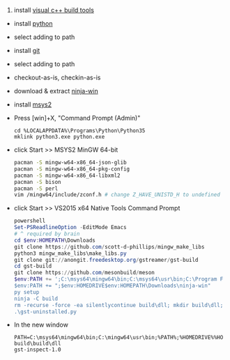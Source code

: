 1. install [visual c++ build tools](https://www.visualstudio.com/downloads/#microsoft-visual-c-build-tools-2015-update-3)
* install [python](https://www.python.org/ftp/python/3.5.2/python-3.5.2-amd64.exe)
 * select adding to path
* install [git](https://github.com/git-for-windows/git/releases/download/v2.10.2.windows.1/Git-2.10.2-64-bit.exe)
 * select adding to path
 * checkout-as-is, checkin-as-is
* download & extract [ninja-win](https://github.com/ninja-build/ninja/releases/download/v1.7.2/ninja-win.zip)
* install [msys2](http://repo.msys2.org/distrib/x86_64/msys2-x86_64-20161025.exe)
* Press \[win\]+X, "Command Prompt (Admin)"

  ```dos
  cd %LOCALAPPDATA%\Programs\Python\Python35
  mklink python3.exe python.exe
  ```
* click Start >> MSYS2 MinGW 64-bit

  ```bash
  pacman -S mingw-w64-x86_64-json-glib
  pacman -S mingw-w64-x86_64-pkg-config
  pacman -S mingw-w64-x86_64-libxml2
  pacman -S bison
  pacman -S perl
  vim /mingw64/include/zconf.h # change Z_HAVE_UNISTD_H to undefined
  ```
* click Start >> VS2015 x64 Native Tools Command Prompt

  ```powershell
  powershell
  Set-PSReadlineOption -EditMode Emacs
  # ^ required by brain
  cd $env:HOMEPATH\Downloads
  git clone https://github.com/scott-d-phillips/mingw_make_libs
  python3 mingw_make_libs\make_libs.py
  git clone git://anongit.freedesktop.org/gstreamer/gst-build
  cd gst-build
  git clone https://github.com/mesonbuild/meson
  $env:PATH += ';C:\msys64\mingw64\bin;C:\msys64\usr\bin;C:\Program Files (x86)\Windows Kits\10\bin\x64\ucrt`
  $env:PATH += ";$env:HOMEDRIVE$env:HOMEPATH\Downloads\ninja-win"
  py setup
  ninja -C build
  rm -recurse -force -ea silentlycontinue build\dll; mkdir build\dll; ls build -filter *.dll -recurse | %{join-path -path $_.directory -childpath $_.name} | cp -destination build\dll
  .\gst-uninstalled.py
  ```
* In the new window

  ```dos
  PATH=C:\msys64\mingw64\bin;C:\mingw64\usr\bin;%PATH%;%HOMEDRIVE%%HOMEPATH%\gst-build\build\dll
  gst-inspect-1.0
  ```
